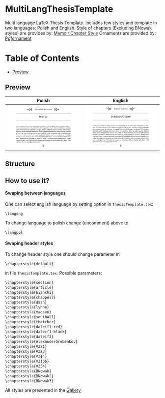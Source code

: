 # MultiLangThesisTemplate
Multi language LaTeX Thesis Template. Includes few styles and template in two languages: Polish and English.
Style of chapters (Excluding BNowak styles) are provides by: [Memoir Chapter Style](http://tug.ctan.org/info/MemoirChapStyles/MemoirChapStyles.pdf)
Ornaments are provided by: [Pgfornament](https://ctan.math.illinois.edu/macros/latex/contrib/tkz/pgfornament/doc/ornaments.pdf)

# Table of Contents
- [Preview](#preview)


## Preview

| Polish | English |
|:---:|:---:|
|  ![Polish](https://raw.githubusercontent.com/bartlomiejnowak94/MultiLangThesisTemplate/main/example_fig/PL.PNG)   |  ![English](https://raw.githubusercontent.com/bartlomiejnowak94/MultiLangThesisTemplate/main/example_fig/ENG.PNG)  |

## Structure


## How to use it?
#### Swaping between languages
One can select english language by setting option in `ThesisTemplate.tex`:
```
\langeng
```
To change language to polish change (uncomment) above to
```
\langpol
```
#### Swaping header styles
To change header style one should change parameter in 
```
\chapterstyle{default}
```
in file `ThesisTemplate.tex`. Possible parameters: 
```
\chapterstyle{section}
\chapterstyle{article}
\chapterstyle{bianchi}
\chapterstyle{chappell}
\chapterstyle{dash}
\chapterstyle{lyhne}
\chapterstyle{madsen}
\chapterstyle{southall}
\chapterstyle{thatcher}
\chapterstyle{daleif1-red}
\chapterstyle{daleif1-black}
\chapterstyle{daleif3}
\chapterstyle{AlexanderGrebenkov}
\chapterstyle{VZ21}
\chapterstyle{VZ23}
\chapterstyle{VZ14}
\chapterstyle{VZ15b}
\chapterstyle{VZ34}
\chapterstyle{BNowak}
\chapterstyle{BNowak2}
\chapterstyle{BNowak3}
```
All styles are presented in the [Gallery](https://github.com/bartlomiejnowak94/agent-based-modelling/tree/main/qvotermodel)

